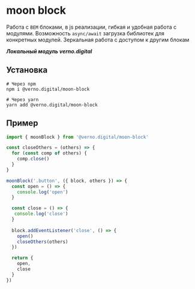 # moon block

Работа с `BEM` блоками, в js реализации, гибкая
и удобная работа с модулями. Возможность `async/await`
загрузка библиотек для конкретных модулей. Зеркальная
работа с доступом к другим блокам

***Локальный модуль verno.digital***

## Установка

```shell
# Через npm
npm i @verno.digital/moon-block

# Через yarn
yarn add @verno.digital/moon-block
```

## Пример

```js
import { moonBlock } from '@verno.digital/moon-block'

const closeOthers = (others) => {
  for (const comp of others) {
    comp.close()
  }
}

moonBlock('.button', ({ block, others }) => {
  const open = () => {
    console.log('open')
  }

  const close = () => {
   console.log('close')
  }
  
  block.addEventListener('close', () => {
    open()
    closeOthers(others)
  })

  return {
    open,
    close
  }
})
```
